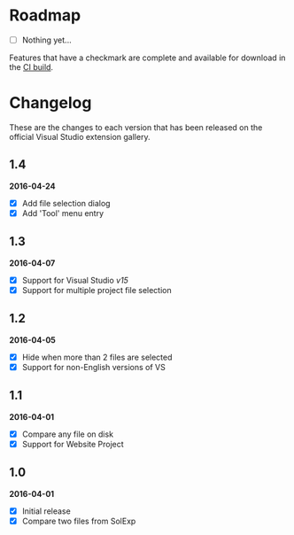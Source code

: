 # Roadmap

- [ ] Nothing yet...

Features that have a checkmark are complete and available for
download in the
[CI build](http://vsixgallery.com/extension/ea5c68d6-cdae-4e79-bd46-2a39e95bb256/).

# Changelog

These are the changes to each version that has been released
on the official Visual Studio extension gallery.

## 1.4

**2016-04-24**

- [x] Add file selection dialog
- [x] Add 'Tool' menu entry

## 1.3

**2016-04-07**

- [x] Support for Visual Studio _v15_
- [x] Support for multiple project file selection

## 1.2

**2016-04-05**

- [x] Hide when more than 2 files are selected
- [x] Support for non-English versions of VS

## 1.1

**2016-04-01**

- [x] Compare any file on disk
- [x] Support for Website Project

## 1.0

**2016-04-01**

- [x] Initial release
- [x] Compare two files from SolExp